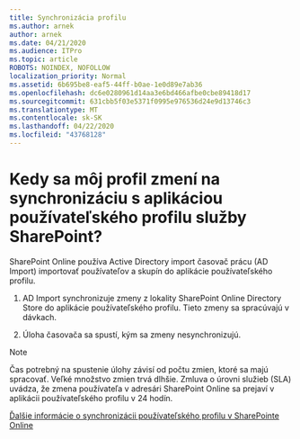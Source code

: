 ```yaml
---
title: Synchronizácia profilu
ms.author: arnek
author: arnek
ms.date: 04/21/2020
ms.audience: ITPro
ms.topic: article
ROBOTS: NOINDEX, NOFOLLOW
localization_priority: Normal
ms.assetid: 6b695be8-eaf5-44ff-b0ae-1e0d89e7ab36
ms.openlocfilehash: dc6e0280961d14aa3e6bd466afbe0cbe89418d17
ms.sourcegitcommit: 631cbb5f03e5371f0995e976536d24e9d13746c3
ms.translationtype: MT
ms.contentlocale: sk-SK
ms.lasthandoff: 04/22/2020
ms.locfileid: "43768128"
---
```

# <a name="when-do-my-profile-changes-sync-to-the-sharepoint-user-profile-application"></a>Kedy sa môj profil zmení na synchronizáciu s aplikáciou používateľského profilu služby SharePoint?

SharePoint Online používa Active Directory import časovač prácu (AD Import) importovať používateľov a skupín do aplikácie používateľského profilu. 
  
1. AD Import synchronizuje zmeny z lokality SharePoint Online Directory Store do aplikácie používateľského profilu. Tieto zmeny sa spracúvajú v dávkach.
    
2. Úloha časovača sa spustí, kým sa zmeny nesynchronizujú.
    
> [!NOTE]
> Čas potrebný na spustenie úlohy závisí od počtu zmien, ktoré sa majú spracovať. Veľké množstvo zmien trvá dlhšie. Zmluva o úrovni služieb (SLA) uvádza, že zmena používateľa v adresári SharePoint Online sa prejaví v aplikácii používateľského profilu v 24 hodín. 
  
[Ďalšie informácie o synchronizácii používateľského profilu v SharePointe Online](https://go.microsoft.com/fwlink/?linkid=875671)
  

